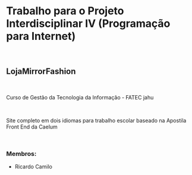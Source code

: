<!DOCTYPE html>
<html lang="pt-br">
<head>
	<title>README</title>
	<meta charset="utf-8">
	<meta name="viewport" content="width=device-width, initial-scale=1, shrink-to-fit=no">
	<link rel="stylesheet" href="https://maxcdn.bootstrapcdn.com/bootstrap/4.0.0/css/bootstrap.min.css" integrity="sha384-Gn5384xqQ1aoWXA+058RXPxPg6fy4IWvTNh0E263XmFcJlSAwiGgFAW/dAiS6JXm" crossorigin="anonymous">
</head>
<body>
	<div class="container">
		<h1 class="text-center">Trabalho para o Projeto Interdisciplinar IV (Programação para Internet)</h1>
		<br>
		<h2 class="text-center bg-dark text-white">LojaMirrorFashion</h2>
		<br>
		<p class="text-center">Curso de Gestão da Tecnologia da Informação - FATEC jahu</p>
		<br>
		<p class="text-center">Site completo em dois idiomas para trabalho escolar baseado na Apostila Front End da Caelum</p>
		<br>
		<div class="text-center">
			<h3>Membros:</h3>
			<ul>
				<li>Ricardo Camilo</li>
			</ul>
		</div>
	</div>
</body>
